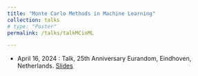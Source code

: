 ```yaml
---
title: "Monte Carlo Methods in Machine Learning"
collection: talks
# type: "Poster"
permalink: /talks/talkMCinML

---
```

- April 16, 2024 : Talk, 25th Anniversary Eurandom, Eindhoven, Netherlands. [Slides](https://remileluc.github.io/assets/main_eurandom.pdf)
